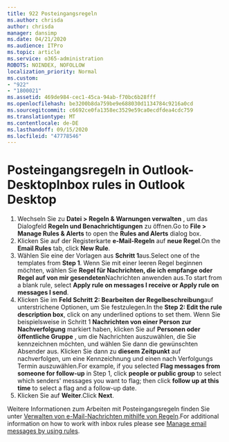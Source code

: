 ```yaml
---
title: 922 Posteingangsregeln
ms.author: chrisda
author: chrisda
manager: dansimp
ms.date: 04/21/2020
ms.audience: ITPro
ms.topic: article
ms.service: o365-administration
ROBOTS: NOINDEX, NOFOLLOW
localization_priority: Normal
ms.custom:
- "922"
- "1800021"
ms.assetid: 469de984-cec1-45ca-94ab-f70bc6b28fff
ms.openlocfilehash: be3200b8da759be9e688030d1134784c9216a0cd
ms.sourcegitcommit: c6692ce0fa1358ec3529e59ca0ecdfdea4cdc759
ms.translationtype: MT
ms.contentlocale: de-DE
ms.lasthandoff: 09/15/2020
ms.locfileid: "47778546"
---
```

# <a name="inbox-rules-in-outlook-desktop"></a><span data-ttu-id="6987b-102">Posteingangsregeln in Outlook-Desktop</span><span class="sxs-lookup"><span data-stu-id="6987b-102">Inbox rules in Outlook Desktop</span></span>

1. <span data-ttu-id="6987b-103">Wechseln Sie zu **Datei > Regeln & Warnungen verwalten** , um das Dialogfeld **Regeln und Benachrichtigungen** zu öffnen.</span><span class="sxs-lookup"><span data-stu-id="6987b-103">Go to **File > Manage Rules & Alerts** to open the **Rules and Alerts** dialog box.</span></span>
2. <span data-ttu-id="6987b-104">Klicken Sie auf der Registerkarte **e-Mail-Regeln** auf **neue Regel**.</span><span class="sxs-lookup"><span data-stu-id="6987b-104">On the **Email Rules** tab, click **New Rule**.</span></span>
3. <span data-ttu-id="6987b-105">Wählen Sie eine der Vorlagen aus **Schritt 1**aus.</span><span class="sxs-lookup"><span data-stu-id="6987b-105">Select one of the templates from **Step 1**.</span></span> <span data-ttu-id="6987b-106">Wenn Sie mit einer leeren Regel beginnen möchten, wählen Sie **Regel für Nachrichten, die ich empfange oder Regel auf von mir gesendeten**Nachrichten anwenden aus.</span><span class="sxs-lookup"><span data-stu-id="6987b-106">To start from a blank rule, select **Apply rule on messages I receive or Apply rule on messages I send**.</span></span>
4. <span data-ttu-id="6987b-107">Klicken Sie im **Feld Schritt 2: Bearbeiten der Regelbeschreibung**auf unterstrichene Optionen, um Sie festzulegen.</span><span class="sxs-lookup"><span data-stu-id="6987b-107">In the **Step 2: Edit the rule description box**, click on any underlined options to set them.</span></span> <span data-ttu-id="6987b-108">Wenn Sie beispielsweise in Schritt 1 **Nachrichten von einer Person zur Nachverfolgung** markiert haben, klicken Sie auf **Personen oder öffentliche Gruppe** , um die Nachrichten auszuwählen, die Sie kennzeichnen möchten, und wählen Sie dann die gewünschten Absender aus. Klicken Sie dann zu **diesem Zeitpunkt** auf nachverfolgen, um eine Kennzeichnung und einen nach Verfolgungs Termin auszuwählen.</span><span class="sxs-lookup"><span data-stu-id="6987b-108">For example, if you selected **Flag messages from someone for follow-up** in Step 1, click **people or public group** to select which senders' messages you want to flag; then click **follow up at this time** to select a flag and a follow-up date.</span></span>
5. <span data-ttu-id="6987b-109">Klicken Sie auf **Weiter**.</span><span class="sxs-lookup"><span data-stu-id="6987b-109">Click **Next**.</span></span>

<span data-ttu-id="6987b-110">Weitere Informationen zum Arbeiten mit Posteingangsregeln finden Sie unter [Verwalten von e-Mail-Nachrichten mithilfe von Regeln](https://support.office.com/article/manage-email-messages-by-using-rules-c24f5dea-9465-4df4-ad17-a50704d66c59).</span><span class="sxs-lookup"><span data-stu-id="6987b-110">For additional information on how to work with inbox rules please see [Manage email messages by using rules](https://support.office.com/article/manage-email-messages-by-using-rules-c24f5dea-9465-4df4-ad17-a50704d66c59).</span></span>
